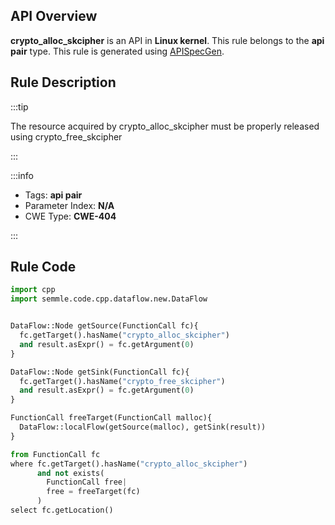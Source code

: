 ---
---


## API Overview
**crypto_alloc_skcipher** is an API in **Linux kernel**. This rule belongs to the **api pair** type. This rule is generated using [APISpecGen](../../tools/APISpecGen).
## Rule Description

:::tip

The resource acquired by crypto_alloc_skcipher must be properly released using crypto_free_skcipher

:::

:::info

- Tags: **api pair**
- Parameter Index: **N/A**
- CWE Type: **CWE-404**

:::

## Rule Code
```python
import cpp
import semmle.code.cpp.dataflow.new.DataFlow


DataFlow::Node getSource(FunctionCall fc){
  fc.getTarget().hasName("crypto_alloc_skcipher")
  and result.asExpr() = fc.getArgument(0)
}

DataFlow::Node getSink(FunctionCall fc){
  fc.getTarget().hasName("crypto_free_skcipher")
  and result.asExpr() = fc.getArgument(0)
}

FunctionCall freeTarget(FunctionCall malloc){
  DataFlow::localFlow(getSource(malloc), getSink(result))
}

from FunctionCall fc
where fc.getTarget().hasName("crypto_alloc_skcipher")
      and not exists(
        FunctionCall free| 
        free = freeTarget(fc)
      )
select fc.getLocation()

    
```